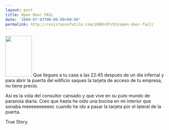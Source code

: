 ```yaml
---
layout: post
title: Open Door FAIL
date: '2008-07-03T00:00:00+00:00'
permalink: http://resistancefutile.com/2008/07/03/open-door-fail/
---
```

<img src="http://resistancefutile.com/wp-content/accesscard.jpg" alt="" title="accesscard" width="83" height="128" class="derecha" />
Que llegues a tu casa a las 22:45 después de un día infernal y  para abrir la puerta del edificio saques la tarjeta de acceso de tu empresa, no tiene precio.

Así es la vida del consultor cansado y que vive en su puto mundo de paranoia diaria. Creo que hasta he oído una bocina en mi interior que sonaba meeeeeeeeeec cuando he ido a pasar la tarjeta por el lateral de la puerta.

True Story.
